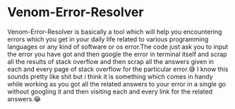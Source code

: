 # Venom-Error-Resolver
Venom-Error-Resolver is basically a tool which will help you encountering errors which you get in your daily life related to various programming languages or any kind of software or os error.The code just ask you to input the error you have got and then google the error in terminal itself and scrap all the results of stack overflow and then scrap all the answers given in each and every page of stack overflow for the particular error.😅 I know this sounds pretty like shit but i think it is something which comes in handy while working as you got all the related answers to your error in a single go without googling it and then visiting each and every link for the related answers.😂
